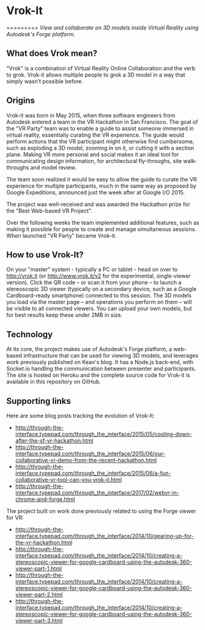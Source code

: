 # Vrok-It
=========
_View and collaborate on 3D models inside Virtual Reality using Autodesk's Forge platform._

## What does Vrok mean?
"Vrok" is a combination of Virtual Reality Online Collaboration and the verb to grok. Vrok-it allows multiple people to grok a 3D model in a way that simply wasn’t possible before.

## Origins
Vrok-it was born in May 2015, when three software engineers from Autodesk entered a team in the VR Hackathon in San Francisco. The goal of the "VR Party" team was to enable a guide to assist someone immersed in virtual reality, essentially curating the VR experience. The guide would perform actions that the VR participant might otherwise find cumbersome, such as exploding a 3D model, zooming in on it, or cutting it with a section plane. Making VR more personal and social makes it an ideal tool for communicating design information, for architectural fly-throughs, site walk-throughs and model review.

The team soon realized it would be easy to allow the guide to curate the VR experience for multiple participants, much in the same way as proposed by Google Expeditions, announced just the week after at Google I/O 2015.

The project was well-received and was awarded the Hackathon prize for the "Best Web-based VR Project".

Over the following weeks the team implemented additional features, such as making it possible for people to create and manage simultaneous sessions. When launched "VR Party" became Vrok-it.

## How to use Vrok-It?
On your "master" system - typically a PC or tablet - head on over to http://vrok.it (or http://www.vrok.it/v2 for the experimental, single-viewer version).
Click the QR code – or scan it from your phone – to launch a stereoscopic 3D viewer (typically on a secondary device, such as a Google Cardboard-ready smartphone) connected to this session. The 3D models you load via the master page – and operations you perform on them – will be visible to all connected viewers. You can upload your own models, but for best results keep these under 2MB in size.

## Technology
At its core, the project makes use of Autodesk's Forge platform, a web-based infrastructure that can be used for viewing 3D models, and leverages work previously published on Kean's blog. It has a Node.js back-end, with Socket.io handling the communication between presenter and participants. The site is hosted on Heroku and the complete source code for Vrok-it is available in this repository on GitHub.

## Supporting links

Here are some blog posts tracking the evolution of Vrok-It:

* http://through-the-interface.typepad.com/through_the_interface/2015/05/cooling-down-after-the-sf-vr-hackathon.html
* http://through-the-interface.typepad.com/through_the_interface/2015/06/our-collaborative-vr-demo-from-the-recent-hackathon.html
* http://through-the-interface.typepad.com/through_the_interface/2015/06/a-fun-collaborative-vr-tool-can-you-vrok-it.html
* http://through-the-interface.typepad.com/through_the_interface/2017/02/webvr-in-chrome-and-forge.html

The project built on work done previously related to using the Forge viewer for VR:

* http://through-the-interface.typepad.com/through_the_interface/2014/10/gearing-up-for-the-vr-hackathon.html
* http://through-the-interface.typepad.com/through_the_interface/2014/10/creating-a-stereoscopic-viewer-for-google-cardboard-using-the-autodesk-360-viewer-part-1.html
* http://through-the-interface.typepad.com/through_the_interface/2014/10/creating-a-stereoscopic-viewer-for-google-cardboard-using-the-autodesk-360-viewer-part-2.html
* http://through-the-interface.typepad.com/through_the_interface/2014/10/creating-a-stereoscopic-viewer-for-google-cardboard-using-the-autodesk-360-viewer-part-3.html

